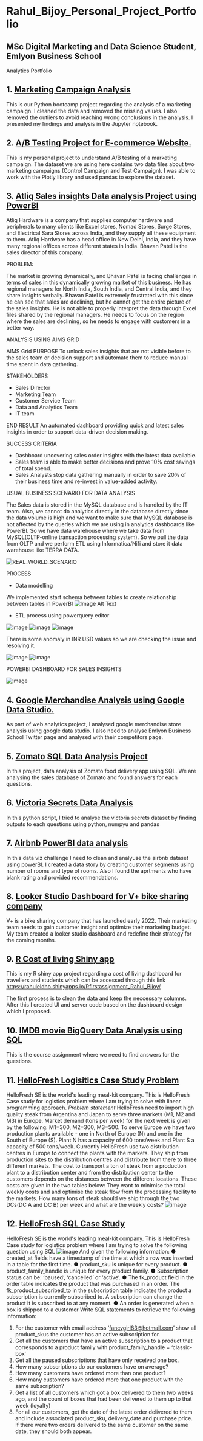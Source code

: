 # Rahul_Bijoy_Personal_Project_Portfolio
## MSc Digital Marketing and Data Science Student, Emlyon Business School
Analytics Portfolio

## 1. [Marketing Campaign Analysis](https://github.com/RAHULELDHO/rahul_portfolio/blob/main/Marketing%20CampaignAnalysis%20Rahul_Eldho_Bijoy.ipynb)

This is our Python bootcamp project regarding the analysis of a marketing campaign. I cleaned the data and removed the missing values. I also removed the outliers to avoid reaching wrong conclusions in the analysis. I presented my findings and analysis in the Jupyter notebook.

## 2. [A/B Testing Project for E-commerce Website.](https://github.com/RAHULELDHO/rahul_portfolio/blob/main/AB_Testing_Project_Rahul%20Eldho%20Bijoy.ipynb)

This is my personal project to understand A/B testing of a marketing campaign. The dataset we are using here contains two data files about two marketing campaigns (Control Campaign and Test Campaign). I was able to work with the Plotly library and used pandas to explore the dataset.

## 3. [Atliq Sales insights Data analysis Project using PowerBI](https://github.com/RAHULELDHO/rahul_portfolio/blob/main/Salesinsights.pbix)
   
Atliq Hardware is a company that supplies computer hardware and peripherals to many clients like Excel stores, Nomad Stores, Surge Stores, and Electrical Sara Stores across India, and they supply all these equipment to them. Atliq Hardware has a head office in New Delhi, India, and they have many regional offices across different states in India. Bhavan Patel is the sales director of this company.

PROBLEM:

The market is growing dynamically, and Bhavan Patel is facing challenges in terms of sales in this dynamically growing market of this business. He has regional managers for North India, South India, and Central India, and they share insights verbally. Bhavan Patel is extremely frustrated with this since he can see that sales are declining, but he cannot get the entire picture of the sales insights. He is not able to properly interpret the data through Excel files shared by the regional managers. He needs to focus on the region where the sales are declining, so he needs to engage with customers in a better way.


ANALYSIS USING AIMS GRID

AIMS Grid
PURPOSE
To unlock sales insights that are not visible before to the sales team or decision support and automate them to reduce manual time spent in data gathering.

STAKEHOLDERS
- Sales Director
- Marketing Team
- Customer Service Team
- Data and Analytics Team
- IT team

END RESULT
An automated dashboard providing quick and latest sales insights in order to support data-driven decision making.

SUCCESS CRITERIA
- Dashboard uncovering sales order insights with the latest data available.
- Sales team is able to make better decisions and prove 10% cost savings of total spend.
- Sales Analysts stop data gathering manually in order to save 20% of their business time and re-invest in value-added activity.

USUAL BUSINESS SCENARIO FOR DATA ANALYSIS

The Sales data is stored in the MySQL database and is handled by the IT team. Also, we cannot do analytics directly in the database directly since the data volume is high   and we want to make sure that  MySQL database is not affected by the queries which we are using in analytics dashboards like PowerBI. So we have data warehouse where we take data from MySQL(OLTP-online transaction processing system). So we pull the data from OLTP and we perform ETL using  Informatica/Nifi and store it data warehouse like TERRA DATA. 

![REAL_WORLD_SCENARIO](https://github.com/RAHULELDHO/rahul_portfolio/blob/main/images_sales_sinsights/Untitled%20picture.png)

PROCESS

- Data modelling
	
We implemented start schema  between tables to create relationship between tables in PowerBI
![Image Alt Text](https://github.com/RAHULELDHO/rahul_portfolio/blob/main/images_sales_sinsights/Untitled%20picture1.png)

- ETL process using powerquery editor

![image](https://github.com/RAHULELDHO/rahul_portfolio/blob/main/images_sales_sinsights/Untitled%20picture2.png)
![image](https://github.com/RAHULELDHO/rahul_portfolio/blob/main/images_sales_sinsights/Untitled%20picture3.png)
![image](https://github.com/RAHULELDHO/rahul_portfolio/blob/main/images_sales_sinsights/Untitled%20picture4.png)


There is some anomaly in INR USD values so we are checking the  issue and resolving it.

![image](https://github.com/RAHULELDHO/rahul_portfolio/blob/main/images_sales_sinsights/Untitled%20picture5.png)
![image](https://github.com/RAHULELDHO/rahul_portfolio/blob/main/images_sales_sinsights/Untitled%20picture6.png)

POWERBI DASHBOARD FOR SALES INSIGHTS

![image](https://github.com/RAHULELDHO/rahul_portfolio/blob/main/images_sales_sinsights/Screenshot%202023-01-29%20180225.jpg)


## 4. [Google Merchandise Analysis using Google Data Studio.](https://github.com/RAHULELDHO/rahul_portfolio/blob/main/Web_Analytics_Project.pdf)

As part of web analytics project, I analysed google merchandise store analysis using google data studio. I also need to  analyse Emlyon Business School Twitter page and analysed with their competitors page. 

## 5. [Zomato SQL Data Analysis Project](https://github.com/RAHULELDHO/rahul_portfolio/blob/main/ZOMATO.sql)

In this project, data analysis of Zomato food delivery app using SQL. We are analysing the sales database of Zomato and found answers for each questions.

## 6. [Victoria Secrets Data Analysis](https://github.com/RAHULELDHO/rahul_portfolio/blob/main/VictoriaSecrets%20analysis.ipynb)

In this python script, I tried to analyse the victoria secrets dataset by finding outputs to each questions using python, numpyu and pandas

## 7. [Airbnb PowerBI data analysis](https://github.com/RAHULELDHO/rahul_portfolio/blob/main/airbnb%20-%20Final_one.pbix)

In this data viz challenge I need to clean and analyuse the airbnb dataset using powerBI. I created a data story by creating customer segments using number of rooms and type of rooms. Also I found the aprtments who have blank rating  and provided recommendations.

## 8. [Looker Studio Dashboard for V+ bike sharing company](https://github.com/RAHULELDHO/rahul_portfolio/blob/main/V%2B_Marketing_dashboard.pdf)

V+ is a bike sharing company that has launched early 2022. Their marketing team needs to gain customer insight and optimize their marketing budget. My team created a looker studio dashboard and redefine their strategy for the coming months.

## 9. [R Cost of living Shiny app](https://github.com/RAHULELDHO/rahul_portfolio/blob/main/Rproject/cost_of_living.html)


This is my R shiny app project   regarding a cost of living dashboard  for travellers and students which can be accessed through this link https://rahuleldho.shinyapps.io/Rfirstassignment_Rahul_Bijoy/

The first process is to clean the data and keep the neccessary columns. After this I created UI and server code based on the dashboard design which I proposed.

## 10. [IMDB movie BigQuery Data Analysis using SQL](https://github.com/RAHULELDHO/rahul_portfolio/blob/main/BIGQUERY%20SQL%20PROJECT.pdf)

This is the course assignment where we need to find answers for the questions.

## 11. [HelloFresh Logisitics Case Study Problem](https://github.com/RAHULELDHO/rahul_portfolio/blob/main/HelloFresh_Coding_casestudy.ipynb)

HelloFresh SE is the world's leading meal-kit company. This is HelloFresh Case study for logistics problem where I am trying to solve with linear programming approach.
*Problem statement*
HelloFresh need to import high quality steak from Argentina and Japan to serve three markets (M1, M2 and M3) in Europe. Market demand
(tons per week) for the next week is given by the following: M1=300, M2=300, M3=500.
To serve Europe we have two production plants available - one in North of Europe (N) and one in the South of Europe (S). Plant N
has a capacity of 600 tons/week and Plant S a capacity of 500 tons/week.
Currently HelloFresh use two distribution centres in Europe to connect the plants with the markets. They ship from production sites to the
distribution centres and distribute from there to three different markets.
The cost to transport a ton of steak from a production plant to a distribution center and from the distribution center to the
customers depends on the distances between the different locations. These costs are given in the two tables below:
They want to minimise the total weekly costs and and optimise the steak flow from the processing facility to the markets.
How many tons of steak should we ship through the two DCs(DC A and DC B) per week and what are the weekly costs?
![image](https://github.com/RAHULELDHO/rahul_portfolio/blob/main/images_sales_sinsights/hellofreshimage.jpg)

## 12. [HelloFresh SQL Case Study](https://github.com/RAHULELDHO/rahul_portfolio/blob/main/HelloFresh_SQL_Test_Final.pptx)

HelloFresh SE is the world's leading meal-kit company. This is HelloFresh Case study for logistics problem where I am trying to solve the following question using SQL
![image](https://github.com/RAHULELDHO/rahul_portfolio/blob/main/images_sales_sinsights/hellofresh%20sql.jpg)
And given the following information:
● created_at fields have a timestamp of the time at which a row was inserted in a table for the first time.
● product_sku is unique for every product.
● product_family_handle is unique for every product family.
● Subscription status can be: ‘paused’, ‘cancelled’ or ‘active’.
● The fk_product field in the order table indicates the product that was purchased in an order. The fk_product_subscribed_to in the subscription table indicates the product a subscription is currently subscribed to. A subscription can change the product it is subscribed to at any moment.
● An order is generated when a box is shipped to a customer
Write SQL statements to retrieve the following information:
1. For the customer with email address ‘fancygirl83@hotmail.com’ show all product_skus the customer has an active subscription for.
2. Get all the customers that have an active subscription to a product that corresponds to a product family with product_family_handle = ‘classic-box’
3. Get all the paused subscriptions that have only received one box.
4. How many subscriptions do our customers have on average?
5. How many customers have ordered more than one product?
6. How many customers have ordered more that one product with the same subscription?
7. Get a list of all customers which got a box delivered to them two weeks ago, and the count of boxes that had been delivered to them up to that week (loyalty)
8. For all our customers, get the date of the latest order delivered to them and include associated product_sku, delivery_date and purchase price. If there were two orders delivered to the same customer on the same date, they should both appear.











	
	
 




